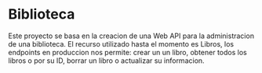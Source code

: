 # Biblioteca
Este proyecto se basa en la creacion de una Web API para la administracion de una biblioteca. El recurso utilizado hasta el momento es Libros, los endpoints en produccion nos permite: crear un un libro, obtener todos los libros o por su ID, borrar un libro o actualizar su informacion.
